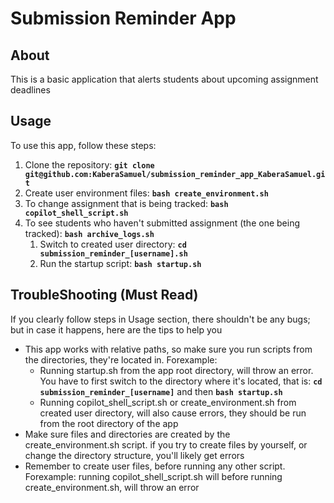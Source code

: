 # **Submission Reminder App**

## **About**

This is a basic application that alerts students about upcoming assignment deadlines

## **Usage**

To use this app, follow these steps:

1. Clone the repository: **`git clone git@github.com:KaberaSamuel/submission_reminder_app_KaberaSamuel.git`**
2. Create user environment files: **`bash create_environment.sh`**
3. To change assignment that is being tracked: **`bash copilot_shell_script.sh`**
4. To see students who haven't submitted assignment (the one being tracked): **`bash archive_logs.sh`**
   1. Switch to created user directory: **`cd submission_reminder_[username].sh`**
   2. Run the startup script: **`bash startup.sh`**

## **TroubleShooting (Must Read)**

If you clearly follow steps in Usage section, there shouldn't be any bugs; but in case it happens, here are the tips to help you

- This app works with relative paths, so make sure you run scripts from the directories, they're located in. Forexample:
  - Running startup.sh from the app root directory, will throw an error. You have to first switch to the directory where it's located, that is: **`cd submission_reminder_[username]`** and then **`bash startup.sh`**
  - Running copilot_shell_script.sh or create_environment.sh from created user directory, will also cause errors, they should be run from the root directory of the app
- Make sure files and directories are created by the create_environment.sh script. if you try to create files by yourself, or change the directory structure, you'll likely get errors
- Remember to create user files, before running any other script. Forexample: running copilot_shell_script.sh will before running create_environment.sh, will throw an error

